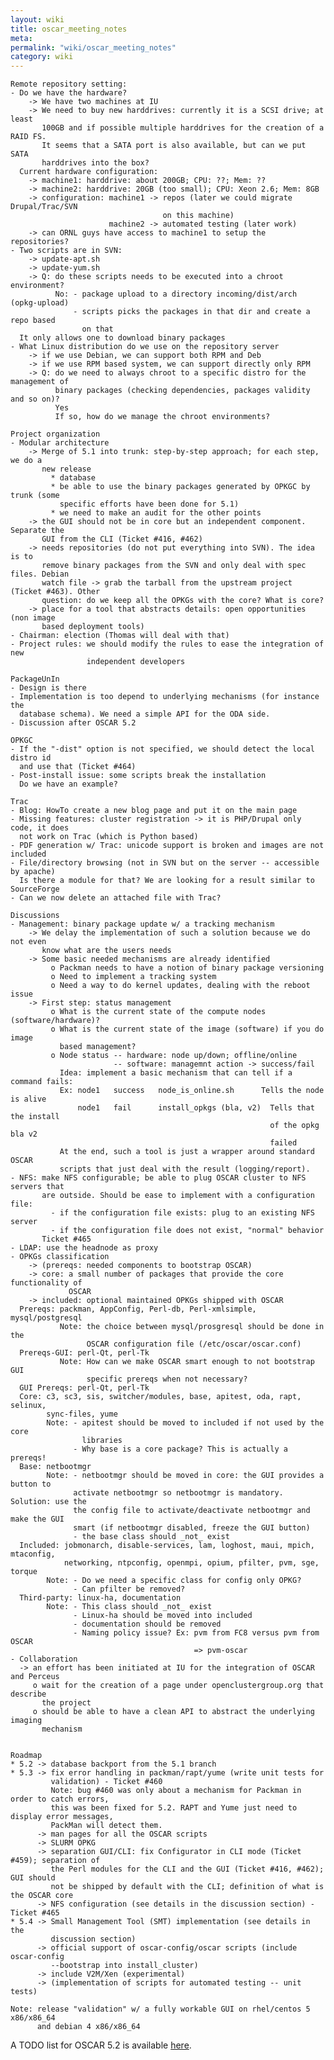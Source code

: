 ```yaml
---
layout: wiki
title: oscar_meeting_notes
meta: 
permalink: "wiki/oscar_meeting_notes"
category: wiki
---
```

<!-- Name: oscar_meeting_notes -->
<!-- Version: 13 -->
<!-- Author: valleegr -->


    
    Remote repository setting:
    - Do we have the hardware?
        -> We have two machines at IU
        -> We need to buy new harddrives: currently it is a SCSI drive; at least
           100GB and if possible multiple harddrives for the creation of a RAID FS.
           It seems that a SATA port is also available, but can we put SATA 
           harddrives into the box?
      Current hardware configuration:
        -> machine1: harddrive: about 200GB; CPU: ??; Mem: ??
        -> machine2: harddrive: 20GB (too small); CPU: Xeon 2.6; Mem: 8GB
        -> configuration: machine1 -> repos (later we could migrate Drupal/Trac/SVN
                                      on this machine)
                          machine2 -> automated testing (later work)
        -> can ORNL guys have access to machine1 to setup the repositories?
    - Two scripts are in SVN:
        -> update-apt.sh
        -> update-yum.sh
        -> Q: do these scripts needs to be executed into a chroot environment?
              No: - package upload to a directory incoming/dist/arch (opkg-upload)
                  - scripts picks the packages in that dir and create a repo based 
                    on that
      It only allows one to download binary packages
    - What Linux distribution do we use on the repository server
        -> if we use Debian, we can support both RPM and Deb
        -> if we use RPM based system, we can support directly only RPM
        -> Q: do we need to always chroot to a specific distro for the management of
              binary packages (checking dependencies, packages validity and so on)?
              Yes
              If so, how do we manage the chroot environments?
    
    Project organization
    - Modular architecture
        -> Merge of 5.1 into trunk: step-by-step approach; for each step, we do a 
           new release
             * database
             * be able to use the binary packages generated by OPKGC by trunk (some
               specific efforts have been done for 5.1)
             * we need to make an audit for the other points
        -> the GUI should not be in core but an independent component. Separate the
           GUI from the CLI (Ticket #416, #462)
        -> needs repositories (do not put everything into SVN). The idea is to
           remove binary packages from the SVN and only deal with spec files. Debian
           watch file -> grab the tarball from the upstream project (Ticket #463). Other
           question: do we keep all the OPKGs with the core? What is core?
        -> place for a tool that abstracts details: open opportunities (non image
           based deployment tools)
    - Chairman: election (Thomas will deal with that)
    - Project rules: we should modify the rules to ease the integration of new
                     independent developers
    
    PackageUnIn
    - Design is there
    - Implementation is too depend to underlying mechanisms (for instance the 
      database schema). We need a simple API for the ODA side.
    - Discussion after OSCAR 5.2
    
    OPKGC
    - If the "-dist" option is not specified, we should detect the local distro id
      and use that (Ticket #464)
    - Post-install issue: some scripts break the installation
      Do we have an example?
    
    Trac
    - Blog: HowTo create a new blog page and put it on the main page
    - Missing features: cluster registration -> it is PHP/Drupal only code, it does
      not work on Trac (which is Python based)
    - PDF generation w/ Trac: unicode support is broken and images are not included
    - File/directory browsing (not in SVN but on the server -- accessible by apache)
      Is there a module for that? We are looking for a result similar to SourceForge
    - Can we now delete an attached file with Trac?
    
    Discussions
    - Management: binary package update w/ a tracking mechanism
        -> We delay the implementation of such a solution because we do not even
           know what are the users needs
        -> Some basic needed mechanisms are already identified
             o Packman needs to have a notion of binary package versioning
             o Need to implement a tracking system
             o Need a way to do kernel updates, dealing with the reboot issue
        -> First step: status management
             o What is the current state of the compute nodes (software/hardware)?
             o What is the current state of the image (software) if you do image 
               based management?
             o Node status -- hardware: node up/down; offline/online
                           -- software: managemnt action -> success/fail
               Idea: implement a basic mechanism that can tell if a command fails:
               Ex: node1   success   node_is_online.sh      Tells the node is alive
                   node1   fail      install_opkgs (bla, v2)  Tells that the install
                                                              of the opkg bla v2 
                                                              failed
               At the end, such a tool is just a wrapper around standard OSCAR 
               scripts that just deal with the result (logging/report).
    - NFS: make NFS configurable; be able to plug OSCAR cluster to NFS servers that
           are outside. Should be ease to implement with a configuration file:
             - if the configuration file exists: plug to an existing NFS server
             - if the configuration file does not exist, "normal" behavior
           Ticket #465
    - LDAP: use the headnode as proxy
    - OPKGs classification
        -> (prereqs: needed components to bootstrap OSCAR)
        -> core: a small number of packages that provide the core functionality of 
                 OSCAR
        -> included: optional maintained OPKGs shipped with OSCAR
      Prereqs: packman, AppConfig, Perl-db, Perl-xmlsimple, mysql/postgresql
               Note: the choice between mysql/prosgresql should be done in the 
                     OSCAR configuration file (/etc/oscar/oscar.conf)
      Prereqs-GUI: perl-Qt, perl-Tk
               Note: How can we make OSCAR smart enough to not bootstrap GUI 
                     specific prereqs when not necessary?
      GUI Prereqs: perl-Qt, perl-Tk
      Core: c3, sc3, sis, switcher/modules, base, apitest, oda, rapt, selinux,
            sync-files, yume
            Note: - apitest should be moved to included if not used by the core 
                    libraries
                  - Why base is a core package? This is actually a prereqs!
      Base: netbootmgr
            Note: - netbootmgr should be moved in core: the GUI provides a button to
                  activate netbootmgr so netbootmgr is mandatory. Solution: use the
                  the config file to activate/deactivate netbootmgr and make the GUI
                  smart (if netbootmgr disabled, freeze the GUI button)
                  - the base class should _not_ exist
      Included: jobmonarch, disable-services, lam, loghost, maui, mpich, mtaconfig,
                networking, ntpconfig, openmpi, opium, pfilter, pvm, sge, torque
            Note: - Do we need a specific class for config only OPKG?
                  - Can pfilter be removed?
      Third-party: linux-ha, documentation
            Note: - This class should _not_ exist
                  - Linux-ha should be moved into included
                  - documentation should be removed
                  - Naming policy issue? Ex: pvm from FC8 versus pvm from OSCAR
                                             => pvm-oscar
    - Collaboration
      -> an effort has been initiated at IU for the integration of OSCAR and Perceus
         o wait for the creation of a page under openclustergroup.org that describe
           the project
         o should be able to have a clean API to abstract the underlying imaging
           mechanism
    
    
    Roadmap
    * 5.2 -> database backport from the 5.1 branch
    * 5.3 -> fix error handling in packman/rapt/yume (write unit tests for 
             validation) - Ticket #460
             Note: bug #460 was only about a mechanism for Packman in order to catch errors,
             this was been fixed for 5.2. RAPT and Yume just need to display error messages,
             PackMan will detect them.
          -> man pages for all the OSCAR scripts
          -> SLURM OPKG
          -> separation GUI/CLI: fix Configurator in CLI mode (Ticket #459); separation of 
             the Perl modules for the CLI and the GUI (Ticket #416, #462); GUI should
             not be shipped by default with the CLI; definition of what is the OSCAR core
          -> NFS configuration (see details in the discussion section) - Ticket #465
    * 5.4 -> Small Management Tool (SMT) implementation (see details in the 
             discussion section)
          -> official support of oscar-config/oscar scripts (include oscar-config
             --bootstrap into install_cluster)
          -> include V2M/Xen (experimental)
          -> (implementation of scripts for automated testing -- unit tests)
    
    Note: release "validation" w/ a fully workable GUI on rhel/centos 5 x86/x86_64 
          and debian 4 x86/x86_64
    

A TODO list for OSCAR 5.2 is available [here](wiki/oscar-5.2-todo).
